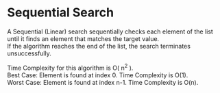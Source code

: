 # Sequential Search  

A Sequential (Linear) search sequentially checks each element of the list until it finds an element that matches the target value.  
If the algorithm reaches the end of the list, the search terminates unsuccessfully.  

Time Complexity for this algorithm is O( n<sup>2</sup> ).  
Best Case: Element is found at index 0. Time Complexity is O(1).  
Worst Case: Element is found at index n-1. Time Complexity is O(n).
